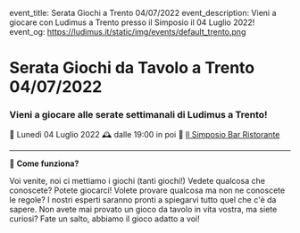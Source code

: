 event_title: Serata Giochi a Trento 04/07/2022
event_description: Vieni a giocare con Ludimus a Trento presso il Simposio il 04 Luglio 2022!
event_og: https://ludimus.it/static/img/events/default_trento.png

# Serata Giochi da Tavolo a Trento 04/07/2022

### Vieni a giocare alle serate settimanali di Ludimus a Trento!

📅 Lunedì 04 Luglio 2022
🕰 dalle 19:00 in poi
📍 [Il Simposio Bar Ristorante](https://g.page/ilsimposiotrento?share)

---

🎲 **Come funziona?**

Voi venite, noi ci mettiamo i giochi (tanti giochi!)
Vedete qualcosa che conoscete? Potete giocarci!
Volete provare qualcosa ma non ne conoscete le regole? I nostri esperti saranno pronti a spiegarvi tutto quel che c'è da sapere.
Non avete mai provato un gioco da tavolo in vita vostra, ma siete curiosi? Fate un salto, abbiamo il gioco adatto a voi!